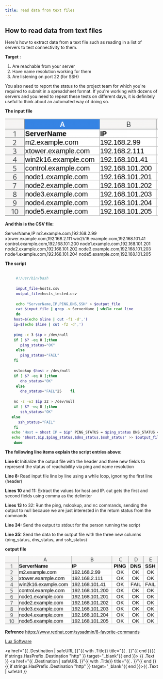```yaml
---
title: read data from text files
---
```

## How to read data from text files

 Here's how to extract data from a text file such as reading in a list of servers to test connectivity to them.

 **Target :**

 1. Are reachable from your server
 2. Have name resolution working for them
 3. Are listening on port 22 (for SSH)

 
You also need to report the status to the project team for which you're required to submit in a spreadsheet format. If you're working with dozens of servers and you need to repeat these tests on different days, it is definitely useful to think about an automated way of doing so.

**The input file**

![inputfile](/images/hosts_input.png?width=20pc)

**And this is the CSV file:**

ServerName,IP
m2.example.com,192.168.2.99
xtower.example.com,192.168.2.111
win2k16.example.com,192.168.101.41
control.example.com,192.168.101.200
node1.example.com,192.168.101.201
node2.example.com,192.168.101.202
node3.example.com,192.168.101.203
node4.example.com,192.168.101.204
node5.example.com,192.168.101.205

**The script**

```bash

     #!/usr/bin/bash

     input_file=hosts.csv
     output_file=hosts_tested.csv
 
     echo "ServerName,IP,PING,DNS,SSH" > $output_file 
     cat $input_file | grep -v ServerName | while read line
     do
    host=$(echo $line | cut -f1 -d',')
    ip=$(echo $line | cut -f2 -d',')
 
    ping -c 3 $ip > /dev/null
    if [ $? -eq 0 ];then
       ping_status="OK"
     else
       ping_status="FAIL"
    fi
 
    nslookup $host > /dev/null
    if [ $? -eq 0 ];then
       dns_status="OK"
     else
       dns_status="FAIL"25    fi
 
    nc -z -w3 $ip 22 > /dev/null
    if [ $? -eq 0 ];then
       ssh_status="OK"
   else
      ssh_status="FAIL"
    fi 
   echo "Host = $host IP = $ip" PING_STATUS = $ping_status DNS_STATUS = $dns_status SSH_STATUS = $ssh_status
   echo "$host,$ip,$ping_status,$dns_status,$ssh_status" >> $output_file
    done
```


**The following line items explain the script entries above:**

**Line 6:** Initialize the output file with the header and three new fields to represent the status of reachability via ping and name resolution

**Line 8:** Read input file line by line using a while loop, ignoring the first line (header)

**Lines 10** and 11: Extract the values for host and IP. cut gets the first and second fields using comma as the delimiter

**Lines 13** to 32: Run the ping, nslookup, and nc commands, sending the output to null because we are just interested in the return status from the commands

**Line 34:** Send the output to stdout for the person running the script

**Line 35:** Send the data to the output file with the three new columns (ping_status, dns_status, and ssh_status)

**output file**

![outputfile](/images/hosts_output.png#float=left?width=30pc)


**Refrence** https://www.redhat.com/sysadmin/8-favorite-commands

[Lua Software](http://www.luasoftware.com?target="_blank")

<a href="{{ .Destination | safeURL }}"{{ with .Title}} title="{{ . }}"{{ end }}{{ if strings.HasPrefix .Destination "http" }} target="_blank"{{ end }}>
  {{ .Text }}
</a>
<a href="{{ .Destination | safeURL }}"{{ with .Title}} title="{{ . }}"{{ end }}{{ if strings.HasPrefix .Destination "http" }} target="_blank"{{ end }}>{{ .Text | safeUrl }}</a>



